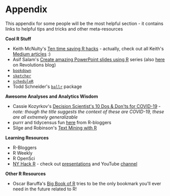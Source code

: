 # Appendix

This appendix for some people will be the most helpful section - it contains links to helpful tips and tricks and other meta-resources

**Cool R Stuff**
- Keith McNulty's [Ten time saving R hacks](https://towardsdatascience.com/ten-time-saving-r-hacks-b411add26b96) - actually, check out all Keith's [Medium articles](https://towardsdatascience.com/@keith.mcnulty) :)
- Asif Salam's [Create amazing PowerPoint slides using R](http://asifsalam.github.io/R-and-PowerPoint-Part-1/) series (also [here](https://blog.revolutionanalytics.com/2015/10/programmatically-create-interactive-powerpoint-slides-with-r.html) on Revolutions blog)
- [`bookdown`](https://bookdown.org/yihui/bookdown/)
- [`sketcher`](https://htsuda.net/sketcher/)
- [`scheduleR`](http://theautomatic.net/2020/05/12/how-to-schedule-r-scripts/?utm_source=rss&utm_medium=rss&utm_campaign=how-to-schedule-r-scripts)
- Todd Schneider's [`ballr`](https://github.com/toddwschneider/ballr) package


**Awesome Analyses and Analytics Wisdom**
- Cassie Kozyrkov's [Decision Scientist's 10 Dos & Don'ts for COVID-19](https://towardsdatascience.com/a-decision-scientists-10-dos-don-ts-for-covid-19-805577bccd67) - *note: though the title suggests the context of these are COVID-19, these are all extremely generalizable*
- purrr and tidycensus fun [here](https://www.r-bloggers.com/getting-data-for-every-census-tract-in-the-us-with-purrr-and-tidycensus/) from R-bloggers
- Silge and Robinson's [Text Mining with R](https://www.tidytextmining.com/)


**Learning Resources**
- R-Bloggers
- R Weekly
- R OpenSci
- [NY Hack R](https://nyhackr.org/index.html) - check out [presentations](https://nyhackr.org/presentations.html) and YouTube [channel](https://www.youtube.com/channel/UC2-hKemnrmVCH_29duyJ26A)

**Other R Resources**
- Oscar Baruffa's [Big Book of R](https://www.bigbookofr.com/index.html) tries to be the only bookmark you'll ever need in the future related to R!
